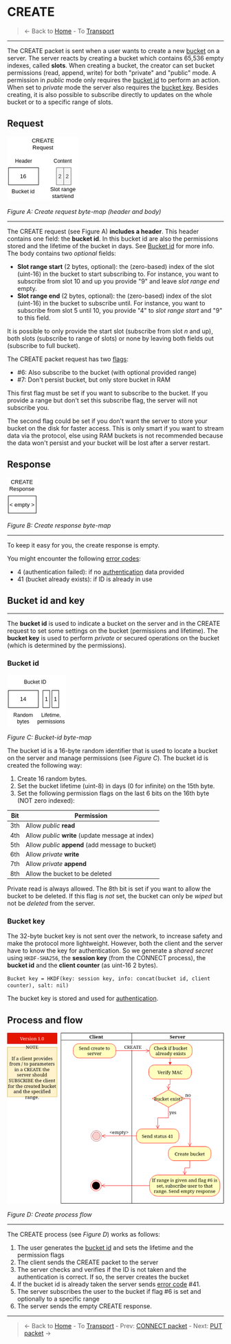 # CREATE
> &larr; Back to [Home](../index.md) - To [Transport](./index.md)

---
The CREATE packet is sent when a user wants to create a new [bucket](./index.md#bucket-storage) on a server. The server reacts by creating a bucket which contains 65,536 empty indexes, called **slots**. When creating a bucket, the creator can set bucket permissions (read, append, write) for both "private" and "public" mode. A permission in _public_ mode only requires the [bucket id](#bucket-id-and-key) to perform an action. When set to _private_ mode the server also requires the [bucket key](#bucket-id-and-key). Besides creating, it is also possible to subscribe directly to updates on the whole bucket or to a specific range of slots.

## Request

![Create request bytemap](../img/transport-create-req.drawio.png)

_Figure A: Create request byte-map (header and body)_

---
The CREATE request (see Figure A) **includes a header**. This header contains one field: the **bucket id**. In this bucket id are also the permissions stored and the lifetime of the bucket in days. See [Bucket id](#bucket-id) for more info. The body contains two _optional_ fields:
- **Slot range start** (2 bytes, optional): the (zero-based) index of the slot (uint-16) in the bucket to start subscribing to. For instance, you want to subscribe from slot 10 and up you provide "9" and leave _slot range end_ empty.
- **Slot range end** (2 bytes, optional): the (zero-based) index of the slot (uint-16) in the bucket to subscribe until. For instance, you want to subscribe from slot 5 until 10, you provide "4" to _slot range start_ and "9" to this field.

It is possible to only provide the start slot (subscribe from slot _n_ and up), both slots (subscribe to range of slots) or none by leaving both fields out (subscribe to full bucket).

The CREATE packet request has two [flags](./index.md#request-flags):
- #6: Also subscribe to the bucket (with optional provided range)
- #7: Don't persist bucket, but only store bucket in RAM

This first flag must be set if you want to subscribe to the bucket. If you provide a range but don't set this subscribe flag, the server will not subscribe you. 

The second flag could be set if you don't want the server to store your bucket on the disk for faster access. This is only smart if you want to stream data via the protocol, else using RAM buckets is not recommended because the data won't persist and your bucket will be lost after a server restart.

## Response

![Create response bytemap](../img/transport-create-res.drawio.png)

_Figure B: Create response byte-map_

---
To keep it easy for you, the create response is empty.

You might encounter the following [error codes](./error.md#error-codes):
- 4 (authentication failed): if no [authentication](./index.md#authentication) data provided
- 41 (bucket already exists): if ID is already in use

## Bucket id and key
---
The **bucket id** is used to indicate a bucket on the server and in the CREATE request to set some settings on the bucket (permissions and lifetime). The **bucket key** is used to perform _private_ or secured operations on the bucket (which is determined by the permissions).

### Bucket id

![Create response bytemap](../img/transport-bucketid.drawio.png)

_Figure C: Bucket-id byte-map_

The bucket id is a 16-byte random identifier that is used to locate a bucket on the server and manage permissions (see _Figure C_). The bucket id is created the following way:
1. Create 16 random bytes.
2. Set the bucket lifetime (uint-8) in days (0 for infinite) on the 15th byte.
3. Set the following permission flags on the last 6 bits on the 16th byte (NOT zero indexed):

Bit | Permission
--- | ---
3th | Allow _public_ **read**
4th | Allow _public_ **write** (update message at index)
5th | Allow _public_ **append** (add message to bucket)
6th | Allow _private_ **write**
7th | Allow _private_ **append**
8th | Allow the bucket to be deleted

Private read is always allowed. The 8th bit is set if you want to allow the bucket to be deleted. If this flag is _not_ set, the bucket can only be _wiped_ but not be _deleted_ from the server.

### Bucket key
The 32-byte bucket key is not sent over the network, to increase safety and make the protocol more lightweight. However, both the client and the server have to know the key for authentication. So we generate a _shared secret_ using `HKDF-SHA256`, the **session key** (from the CONNECT process), the **bucket id** and the **client counter** (as uint-16 2 bytes).

```
Bucket key = HKDF(key: session key, info: concat(bucket id, client counter), salt: nil)
```
The bucket key is stored and used for [authentication](./index.md#authentication).

## Process and flow

![Create process](../img/transport-create.drawio.png)

_Figure D: Create process flow_

---
The CREATE process (see _Figure D_) works as follows:

1. The user generates the [bucket id](#bucket-id) and sets the lifetime and the permission flags
2. The client sends the CREATE packet to the server
3. The server checks and verifies if the ID is not taken and the authentication is correct. If so, the server creates the bucket
4. If the bucket id is already taken the server sends [error code](./index.md#response-codes) #41. 
5. The server subscribes the user to the bucket if flag #6 is set and optionally to a specific range
6. The server sends the empty CREATE response.


---
> &larr; Back to [Home](../index.md) - To [Transport](./index.md) - Prev: [CONNECT packet](./connect.md) - Next: [PUT packet](./put.md) &rarr;